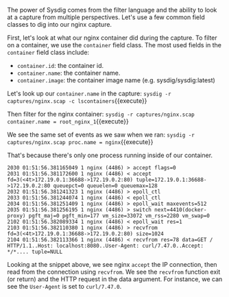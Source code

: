 The power of Sysdig comes from the filter language and the ability to look at a capture from multiple perspectives. Let's use a few common field classes to dig into our nginx capture. 

First, let's look at what our nginx container did during the capture. To filter on a container, we use the `container` field class. The most used fields in the `container` field class include:
- `container.id`: the container id.
- `container.name`: the container name.
- `container.image`: the container image name (e.g. sysdig/sysdig:latest)

Let's look up our `container.name` in the capture:
`sysdig -r captures/nginx.scap -c lscontainers`{{execute}}

Then filter for the nginx container:
`sysdig -r captures/nginx.scap container.name = root_nginx_1`{{execute}}

We see the same set of events as we saw when we ran: 
`sysdig -r captures/nginx.scap proc.name = nginx`{{execute}}

That's because there's only one process running inside of our container. 
```
2030 01:51:56.381165049 1 nginx (4486) > accept flags=0
2031 01:51:56.381172600 1 nginx (4486) < accept fd=3(<4t>172.19.0.1:36688->172.19.0.2:80) tuple=172.19.0.1:36688->172.19.0.2:80 queuepct=0 queuelen=0 queuemax=128
2032 01:51:56.381241323 1 nginx (4486) > epoll_ctl
2033 01:51:56.381244074 1 nginx (4486) < epoll_ctl
2034 01:51:56.381251409 1 nginx (4486) > epoll_wait maxevents=512
2035 01:51:56.381256195 1 nginx (4486) > switch next=4410(docker-proxy) pgft_maj=0 pgft_min=177 vm_size=33072 vm_rss=2280 vm_swap=0
2102 01:51:56.382089334 1 nginx (4486) < epoll_wait res=1
2103 01:51:56.382110380 1 nginx (4486) > recvfrom fd=3(<4t>172.19.0.1:36688->172.19.0.2:80) size=1024
2104 01:51:56.382113366 1 nginx (4486) < recvfrom res=78 data=GET / HTTP/1.1..Host: localhost:8080..User-Agent: curl/7.47.0..Accept: */*.... tuple=NULL
```
Looking at the snippet above, we see nginx `accept` the IP connection, then read from the connection using `recvfrom`. We see the `recvfrom` function exit (or return) and the HTTP request in the data argument. For instance, we can see the `User-Agent` is set to `curl/7.47.0`.




